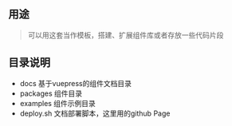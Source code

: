 ## 用途
> 可以用这套当作模板，搭建、扩展组件库或者存放一些代码片段

## 目录说明
- docs 基于vuepress的组件文档目录
- packages 组件目录 
- examples 组件示例目录
- deploy.sh 文档部署脚本，这里用的github Page




